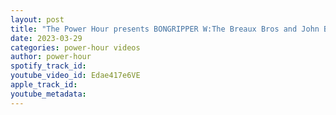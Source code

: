 ```yaml
---
layout: post
title: "The Power Hour presents BONGRIPPER W:The Breaux Bros and John Bullard"
date: 2023-03-29
categories: power-hour videos
author: power-hour
spotify_track_id: 
youtube_video_id: Edae417e6VE
apple_track_id: 
youtube_metadata: 
---
```

